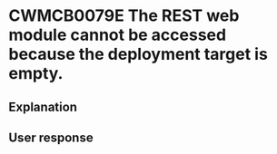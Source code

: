 # CWMCB0079E The REST web module cannot be accessed because the deployment target is empty.

## Explanation

## User response